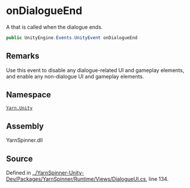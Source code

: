 # onDialogueEnd

A  that is called when the dialogue ends.

```csharp
public UnityEngine.Events.UnityEvent onDialogueEnd
```

## Remarks

Use this event to disable any dialogue-related UI and gameplay elements, and enable any non-dialogue UI and gameplay elements.

## Namespace

[`Yarn.Unity`](../)

## Assembly

YarnSpinner.dll

## Source

Defined in [../YarnSpinner-Unity-Dev/Packages/YarnSpinner/Runtime/Views/DialogueUI.cs](https://github.com/YarnSpinnerTool/YarnSpinner-Unity//blob/develop/Runtime/Views/DialogueUI.cs#L134), line 134.

